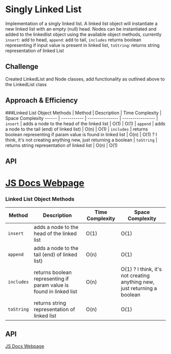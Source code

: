 # Singly Linked List
Implementation of a singly linked list. A linked list object will instantiate a new linked list with an empty (null) head. Nodes can be instantiated and added to the linkedlist object using the available object methods, currently ```insert```: add to head, ```append```: add to tail, ```includes``` returns boolean representing if input value is present in linked list, ```toString```: returns string representation of linked List

## Challenge
Created LinkedList and Node classes, add functionality as outlined above to the LinkedList class

## Approach & Efficiency

###Linked List Object Methods
| Method | Description | Time Complexity | Space Complexity
------ | ----------- | --------------- | ----------------
| ```insert``` | adds a node to the head of the linked list | O(1) | O(1)
| ```append``` | adds a node to the tail (end) of linked list) |  O(n) | O(1)
| ```includes``` | returns boolean representing if param value is found in linked list | O(n) | O(1) ? I think, it's not creating anything new, just returning a boolean
| ```toString``` | returns string representation of linked list | O(n) | O(1)


## API
[JS Docs Webpage](out/linked-list.js.html)
=======
### Linked List Object Methods
Method | Description | Time Complexity | Space Complexity
------ | ----------- | --------------- | ----------------
 ```insert``` | adds a node to the head of the linked list | O(1) | O(1)
 ```append``` | adds a node to the tail (end) of linked list) |  O(n) | O(1)
 ```includes``` | returns boolean representing if param value is found in linked list | O(n) | O(1) ? I think, it's not creating anything new, just returning a boolean
 ```toString``` | returns string representation of linked list | O(n) | O(1)


## API
[JS Docs Webpage](../../out/linked-list.js.html)
